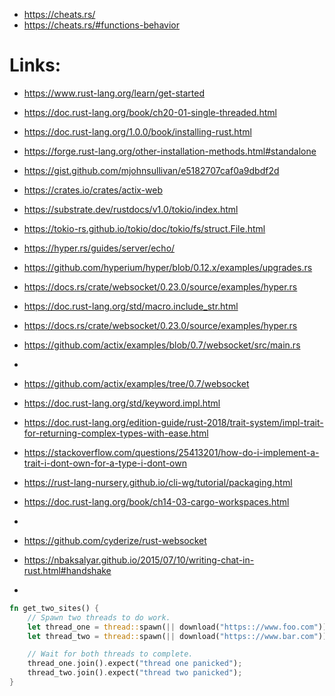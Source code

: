 


 * https://cheats.rs/
 * https://cheats.rs/#functions-behavior

# Links:
 * https://www.rust-lang.org/learn/get-started
 * https://doc.rust-lang.org/book/ch20-01-single-threaded.html
 * https://doc.rust-lang.org/1.0.0/book/installing-rust.html
 * https://forge.rust-lang.org/other-installation-methods.html#standalone
 * https://gist.github.com/mjohnsullivan/e5182707caf0a9dbdf2d
 * https://crates.io/crates/actix-web
 * https://substrate.dev/rustdocs/v1.0/tokio/index.html
 * https://tokio-rs.github.io/tokio/doc/tokio/fs/struct.File.html
 * https://hyper.rs/guides/server/echo/
 * https://github.com/hyperium/hyper/blob/0.12.x/examples/upgrades.rs
 * https://docs.rs/crate/websocket/0.23.0/source/examples/hyper.rs
 * https://doc.rust-lang.org/std/macro.include_str.html
 * https://docs.rs/crate/websocket/0.23.0/source/examples/hyper.rs
 * https://github.com/actix/examples/blob/0.7/websocket/src/main.rs
 * 
 * https://github.com/actix/examples/tree/0.7/websocket
 * https://doc.rust-lang.org/std/keyword.impl.html
 * https://doc.rust-lang.org/edition-guide/rust-2018/trait-system/impl-trait-for-returning-complex-types-with-ease.html
 * https://stackoverflow.com/questions/25413201/how-do-i-implement-a-trait-i-dont-own-for-a-type-i-dont-own

 * https://rust-lang-nursery.github.io/cli-wg/tutorial/packaging.html
 * https://doc.rust-lang.org/book/ch14-03-cargo-workspaces.html
 * 
 * https://github.com/cyderize/rust-websocket
 * https://nbaksalyar.github.io/2015/07/10/writing-chat-in-rust.html#handshake
 * 




```rust
fn get_two_sites() {
    // Spawn two threads to do work.
    let thread_one = thread::spawn(|| download("https:://www.foo.com"));
    let thread_two = thread::spawn(|| download("https:://www.bar.com"));

    // Wait for both threads to complete.
    thread_one.join().expect("thread one panicked");
    thread_two.join().expect("thread two panicked");
}
```